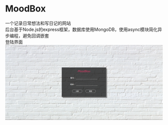 # MoodBox
一个记录日常想法和写日记的网站<br>
后台基于Node.js的express框架，数据库使用MongoDB，使用async模块简化异步编程，避免回调嵌套<br>
登陆界面
![这里写图片描述](https://raw.githubusercontent.com/Juvanto/MoodBox/master/interface1.png)
